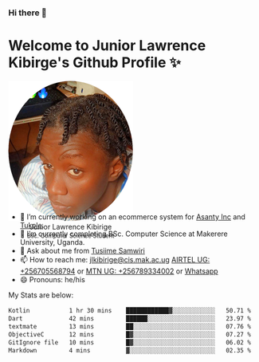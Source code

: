 ### Hi there 👋 
# Welcome to Junior Lawrence Kibirge's Github Profile ✨
 
<p align="center" style="border-radius:50%;width:250px;height:250px;">
  <img src="https://github.com/juniorkibirige/juniorkibirige/blob/main/cropped-twitter-pp.png" 
       alt="Profile picture from Twitter" /></br>
  <span align="center">Junior Lawrence Kibirige</span><br/>
  <small align="center" font-size="15">Bsc. Computer Science Student</small>
</p>

- 🔭 I’m currently working on an ecommerce system for [Asanty Inc](https://asanty.africa) and [Tukole](https://app.tukole.ug).
- 🌱 I’m currently completing BSc. Computer Science at Makerere University, Uganda.
- 💬 Ask about me from [Tusiime Samwiri](mailto:stusiime@asanty.africa)
- 📫 How to reach me: [jlkibirige@cis.mak.ac.ug](mailto:juniorkibirige@students.mak.ac.ug) [AIRTEL UG: +256705568794](tel:+256705568794) or [MTN UG: +256789334002](tel:+256789334002) or [Whatsapp](tel:+17602847072)
- 😄 Pronouns: he/his

My Stats are below:

<!--START_SECTION:waka-->

```text
Kotlin           1 hr 30 mins    ████████████▓░░░░░░░░░░░░   50.71 %
Dart             42 mins         ██████░░░░░░░░░░░░░░░░░░░   23.97 %
textmate         13 mins         ██░░░░░░░░░░░░░░░░░░░░░░░   07.76 %
ObjectiveC       12 mins         █▓░░░░░░░░░░░░░░░░░░░░░░░   07.27 %
GitIgnore file   10 mins         █▓░░░░░░░░░░░░░░░░░░░░░░░   06.02 %
Markdown         4 mins          ▓░░░░░░░░░░░░░░░░░░░░░░░░   02.35 %
```

<!--END_SECTION:waka-->
